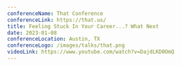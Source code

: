 ```yaml
---
conferenceName: That Conference
conferenceLink: https://that.us/
title: Feeling Stuck In Your Career...? What Next
date: 2023-01-08
conferenceLocation: Austin, TX
conferenceLogo: /images/talks/that.png
videoLink: https://www.youtube.com/watch?v=DajdLKD0OmQ
---
```

